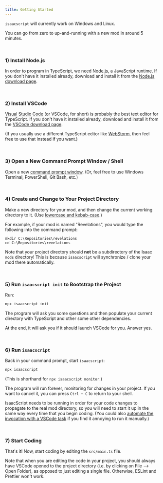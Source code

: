 ```yaml
---
title: Getting Started
---
```


`isaacscript` will currently work on Windows and Linux.

You can go from zero to up-and-running with a new mod in around 5 minutes.

<br />

### 1) Install Node.js

In order to program in TypeScript, we need [Node.js](https://nodejs.org/en/), a JavaScript runtime. If you don't have it installed already, download and install it from the [Node.js download page](https://nodejs.org/en/download/).

<br />

### 2) Install VSCode

[Visual Studio Code](https://code.visualstudio.com/) (or VSCode, for short) is probably the best text editor for TypeScript. If you don't have it installed already, download and install it from the [VSCode download page](https://code.visualstudio.com/download).

(If you usually use a different TypeScript editor like [WebStorm](https://www.jetbrains.com/webstorm/), then feel free to use that instead if you want.)

<br />

### 3) Open a New Command Prompt Window / Shell

Open a new [command prompt window](https://www.howtogeek.com/235101/10-ways-to-open-the-command-prompt-in-windows-10/). (Or, feel free to use Windows Terminal, PowerShell, Git Bash, etc.)

<br />

### 4) Create and Change to Your Project Directory

Make a new directory for your mod, and then change the current working directory to it. (Use [lowercase and kebab-case](https://stackoverflow.com/questions/11947587/is-there-a-naming-convention-for-git-repositories).)

For example, if your mod is named "Revelations", you would type the following into the command prompt:

```batch
mkdir C:\Repositories\revelations
cd C:\Repositories\revelations
```

Note that your project directory should **not** be a subdirectory of the Isaac `mods` directory! This is because `isaacscript` will synchronize / clone your mod there automatically.

<br />

### 5) Run `isaacscript init` to Bootstrap the Project

Run:

```bash
npx isaacscript init
```

The program will ask you some questions and then populate your current directory with TypeScript and other some other dependencies.

At the end, it will ask you if it should launch VSCode for you. Answer yes.

<br />

### 6) Run `isaacscript`

Back in your command prompt, start `isaacscript`:

```bash
npx isaacscript
```

(This is shorthand for `npx isaacscript monitor`.)

The program will run forever, monitoring for changes in your project. If you want to cancel it, you can press `Ctrl + C` to return to your shell.

IsaacScript needs to be running in order for your code changes to propagate to the real mod directory, so you will need to start it up in the same way every time that you begin coding. (You could also [automate the invocation with a VSCode task](https://code.visualstudio.com/docs/editor/tasks) if you find it annoying to run it manually.)

<br />

### 7) Start Coding

That's it! Now, start coding by editing the `src/main.ts` file.

Note that when you are editing the code in your project, you should always have VSCode opened to the project directory (i.e. by clicking on File --> Open Folder), as opposed to just editing a single file. Otherwise, ESLint and Prettier won't work.

<br />
